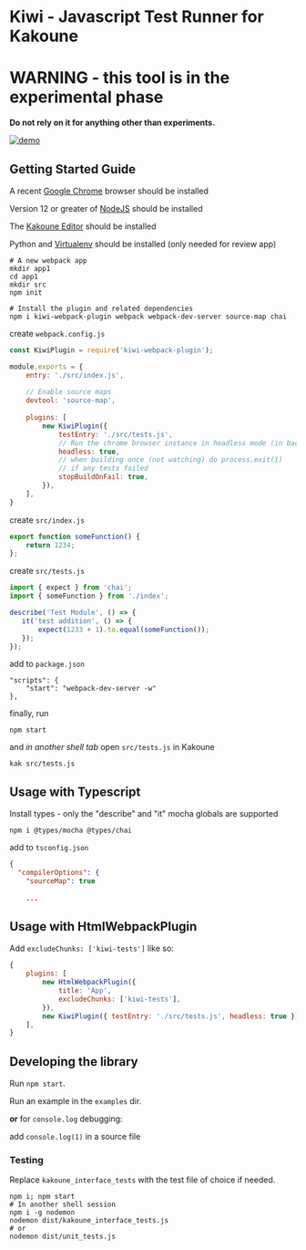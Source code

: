 # Kiwi - Javascript Test Runner for Kakoune

# WARNING - this tool is in the experimental phase

__Do not rely on it for anything other than experiments.__


[![demo](https://asciinema.org/a/QiWSFNU5tKpg1oB2tslFHT4Dn.svg)](https://asciinema.org/a/QiWSFNU5tKpg1oB2tslFHT4Dn?autoplay=1)


## Getting Started Guide

A recent [Google Chrome](https://www.google.com/chrome/) browser should be installed

Version 12 or greater of [NodeJS](https://nodejs.org/en/download/) should be installed

The [Kakoune Editor](https://github.com/mawww/kakoune#2-getting-started) should be installed

Python and [Virtualenv](https://packaging.python.org/guides/installing-using-pip-and-virtual-environments/#installing-virtualenv)
should be installed (only needed for review app)

```
# A new webpack app
mkdir app1
cd app1
mkdir src
npm init

# Install the plugin and related dependencies
npm i kiwi-webpack-plugin webpack webpack-dev-server source-map chai
```

create `webpack.config.js`

```javascript
const KiwiPlugin = require('kiwi-webpack-plugin');

module.exports = {
    entry: './src/index.js',
    
    // Enable source maps
    devtool: 'source-map',
    
    plugins: [
        new KiwiPlugin({
        	testEntry: './src/tests.js',
        	// Run the chrome browser instance in headless mode (in background without window)
        	headless: true,
        	// when building once (not watching) do process.exit(1)
        	// if any tests failed
        	stopBuildOnFail: true,
    	}),
    ],
}
```

create `src/index.js`

```javascript
export function someFunction() {
	return 1234;
};
```

create `src/tests.js`

```javascript
import { expect } from 'chai';
import { someFunction } from './index';

describe('Test Module', () => {
   it('test addition', () => {
       expect(1233 + 1).to.equal(someFunction());
   });
});
```

add to `package.json`

```
"scripts": {
    "start": "webpack-dev-server -w"
},
```
finally, run

```
npm start
```

and _in another shell tab_ open `src/tests.js` in Kakoune

```
kak src/tests.js
```

## Usage with Typescript 

Install types - only the "describe" and "it" mocha globals are supported

```
npm i @types/mocha @types/chai
```

add to `tsconfig.json`

```json
{
  "compilerOptions": {
  	"sourceMap": true
  	
  	...
```

## Usage with HtmlWebpackPlugin

Add `excludeChunks: ['kiwi-tests']` like so:

```js
{
    plugins: [
        new HtmlWebpackPlugin({
            title: 'App',
            excludeChunks: ['kiwi-tests'],
        }),
        new KiwiPlugin({ testEntry: './src/tests.js', headless: true }),
    ],
}

```

## Developing the library

Run `npm start`.

Run an example in the `examples` dir.

__or__ for `console.log` debugging: 

add `console.log(1)` in a source file

### Testing

Replace `kakoune_interface_tests` with the test file of choice if needed.

```
npm i; npm start
# In another shell session
npm i -g nodemon
nodemon dist/kakoune_interface_tests.js
# or
nodemon dist/unit_tests.js
```
